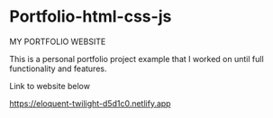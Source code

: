 # Portfolio-html-css-js
MY PORTFOLIO WEBSITE

This is a personal portfolio project example that I worked on until full functionality and features.

Link to website below


https://eloquent-twilight-d5d1c0.netlify.app

